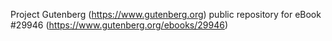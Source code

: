 Project Gutenberg (https://www.gutenberg.org) public repository for eBook #29946 (https://www.gutenberg.org/ebooks/29946)
